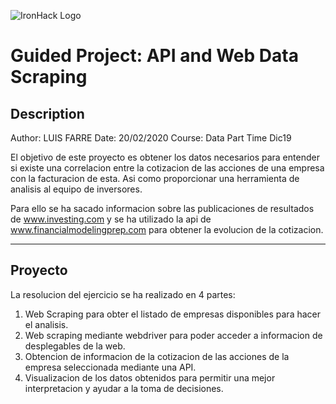 ![IronHack Logo](https://s3-eu-west-1.amazonaws.com/ih-materials/uploads/upload_d5c5793015fec3be28a63c4fa3dd4d55.png)

# Guided Project: API and Web Data Scraping

## Description

Author: LUIS FARRE
Date: 20/02/2020
Course: Data Part Time Dic19

El objetivo de este proyecto es obtener los datos necesarios para entender si existe una correlacion entre la cotizacion de las acciones de una empresa con la facturacion de esta. Asi como proporcionar una herramienta de analisis al equipo de inversores.

Para ello se ha sacado informacion sobre las publicaciones de resultados de www.investing.com y se ha utilizado la api de www.financialmodelingprep.com para obtener la evolucion de la cotizacion.

---

## Proyecto

La resolucion del ejercicio se ha realizado en 4 partes:

1. Web Scraping para obter el listado de empresas disponibles para hacer el analisis.
2. Web scraping mediante webdriver para poder acceder a informacion de desplegables de la web.
3. Obtencion de informacion de la cotizacion de las acciones de la empresa seleccionada mediante una API.
4. Visualizacion de los datos obtenidos para permitir una mejor interpretacion y ayudar a la toma de decisiones.




